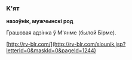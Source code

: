 ### К'ят
**назоўнік, мужчынскі род**

Грашовая адзінка ў М'янме (былой Бірме).

<a rel="author">[http://rv-blr.com/](http://rv-blr.com/slounik.jsp?letterId=0&maskId=0&pageId=1244)</a>
